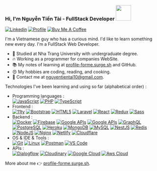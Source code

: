 ###  Hi, I'm Nguyễn Tiến Tài - FullStack Developer <a href="https://profile-forme.surge.sh" target="_blank"><img src="https://res.cloudinary.com/ecommerce2021/image/upload/v1659065987/avatar/logo_begsn1.png" width="50"></a>
[![Linkedin](https://img.shields.io/badge/-LinkedIn-blue?style=flat&logo=Linkedin&logoColor=white&link=https://www.linkedin.com/in/dinhanhthi/)](https://www.linkedin.com/in/tai-nguyen-tien-787545213/)
[![Profile](https://img.shields.io/badge/-My%20Notes-009e22?style=flat&logo=data:image/png;base64,iVBORw0KGgoAAAANSUhEUgAAAA4AAAARCAQAAABHwVUUAAAAxklEQVQYlYWROw6BQRSFp1LRW4BaqUCswAJsQYJoJDQsAI0VSIgIpUKjIgqxAIlGoSXexPNz+ecvMDi3uvnmzD0zVymFkwI9ui/Vo4JH4SDEhE9diSkCZMkzZ0Wblq6pwBspJdcGWUgzJEqDOk3S1DTES5IyGwbi37FmL0eqNnQToc+RMQkZkCVHnI4NXYQZcZZmz/ZZOy429JGhJIHepQP5ZeKn/jr1zJMZWmkPZmi9c/ktUNCAtNP625kZ/tqKeuQtmvd5B5bhnUU8EVlfAAAAAElFTkSuQmCC&link=https://profile-forme.surge.sh)](https://profile-forme.surge.sh)
[![Buy Me A Coffee](https://img.shields.io/badge/-Buy%20Me%20A%20Coffee-db4c4c?style=flat&logo=buy-me-a-coffee&logoColor=ffffff&link=https://ko-fi.com/tientainguyen)](https://ko-fi.com/tientainguyen)

I'm a Vietnamese guy who has a curious mind. I'd like to learn something new every day. I'm a FullStack Web Developer.

- 🌱 Studied at Nha Trang University with undergraduate degree.
- 🔥 Working as a programmer for companies WebSite.
- 📚 My notes of learning at [profile-forme.surge.sh](https://profile-forme.surge.sh) and GitHub.
- 😍 My hobbies are coding, reading, and cooking.
- 💌 Contact me at [nguyentientai10@gmail.com](mailto:nguyentientai10@gmail.com).

Technologies I've been learning and using so far (alphabetical order) :

- Programming languages : <br />
    [![JavaScript](https://img.shields.io/badge/-JavaScript-eee?style=flat-square&logo=javascript&logoColor=DD9C25)](https://profile-forme.surge.sh)
    <!-- [![R Lang](https://img.shields.io/badge/-R%20Lang-eee?style=flat-square&logo=r&logoColor=276dc3)](https://profile-forme.surge.sh) -->
    <!-- [![Ruby](http://img.shields.io/badge/-Ruby-eee?style=flat-square&logo=ruby&logoColor=CC342D)](https://profile-forme.surge.sh) -->
    [![PHP](http://img.shields.io/badge/-PHP-eee?style=flat-square&logo=php&logoColor=4951aa)](https://profile-forme.surge.sh)
    [![TypeScript](http://img.shields.io/badge/-TypeScript-eee?style=flat-square&logo=typescript&logoColor=3178C6)](https://profile-forme.surge.sh)
- Frontend : <br />
    [![11ty](http://img.shields.io/badge/-11ty-eee?style=flat-square&logo=eleventy&logoColor=000)](https://profile-forme.surge.sh)
    [![Bootstrap](http://img.shields.io/badge/-Bootstrap-eee?style=flat-square&logo=bootstrap&logoColor=563D7C)](https://profile-forme.surge.sh)
    [![HTML5](http://img.shields.io/badge/-HTML5-eee?style=flat-square&logo=html5&logoColor=E34F26)](https://profile-forme.surge.sh)
    [![Laravel](https://img.shields.io/badge/-Laravel-eee?style=flat-square&logo=laravel&logoColor=fb503b)](https://profile-forme.surge.sh)
    [![React](https://img.shields.io/badge/-React-eee?style=flat-square&logo=react&logoColor=0088cc)](https://profile-forme.surge.sh)
    [![Redux](https://img.shields.io/badge/-Redux-eee?style=flat-square&logo=redux&logoColor=9932CC)](https://profile-forme.surge.sh)
    [![Sass](https://img.shields.io/badge/-SASS-eee?style=flat-square&logo=sass&logoColor=CC6699)](https://profile-forme.surge.sh)
- Backend : <br />
    [![Docker](https://img.shields.io/badge/-Docker-eee?style=flat-square&logo=docker&logoColor=2496ed)](https://profile-forme.surge.sh)
    [![Firebase](https://img.shields.io/badge/-Firebase-EEE?style=flat-square&logo=firebase&logoColor=FFCA28)](https://profile-forme.surge.sh)
    [![Google APIs](http://img.shields.io/badge/-Google%20APIs-eee?style=flat-square&logo=google&logoColor=4285F4)](https://profile-forme.surge.sh)
    [![Google APIs](http://img.shields.io/badge/-Facebook%20APIs-eee?style=flat-square&logo=facebook&logoColor=4285F4)](https://profile-forme.surge.sh)
    [![GraphQL](https://img.shields.io/badge/-GraphQL-eee?style=flat-square&logo=graphql&logoColor=E10098)](https://profile-forme.surge.sh)
    [![PostgreSQL](https://img.shields.io/badge/-PostgreSQL-eee?style=flat-square&logo=postgresql&logoColor=0273B7)](https://profile-forme.surge.sh)
    [![Heroku](https://img.shields.io/badge/-Heroku-eee?style=flat-square&logo=heroku&logoColor=430098)](https://profile-forme.surge.sh)
    [![MongoDB](https://img.shields.io/badge/-MongoDB-eee?style=flat-square&logo=mongodb&logoColor=47A248)](https://profile-forme.surge.sh)
    [![MySQL](http://img.shields.io/badge/-MySQL-eee?style=flat-square&logo=mysql&logoColor=4479A1)](https://profile-forme.surge.sh)
    [![NestJS](https://img.shields.io/badge/-NestJS-eee?style=flat-square&logo=nestjs&logoColor=E0234E)](https://profile-forme.surge.sh)
    [![Redis](https://img.shields.io/badge/-Redis-eee?style=flat-square&logo=redis&logoColor=E0234E)](https://profile-forme.surge.sh)
    [![NodeJS](http://img.shields.io/badge/-NodeJS-eee?style=flat-square&logo=data:image/png;base64,iVBORw0KGgoAAAANSUhEUgAAAA4AAAAOCAMAAAAolt3jAAAAgVBMVEUzmTMzkTM0mDQslSwtlS00mzQAAAA7nTsymDIzmDMwmDAymTIzmDMzmTMzmDMzmDMzlzM0mTQzmTMzmTMzmTMzmTMzmTM0mjQ1nDUxlzEymDIzmTMzmTMzmTMzmTMzmTMwlzAzmTMzmTMzmTMzmTMzmTMzmTM0mTQzmTMzmTP///8ybrFJAAAAKXRSTlMAAAAAAAAAAAAAAA9RxlIRBjSR6/7vmzkIAyd21Nt8JwMauPwrKvlQxcV6L9IAAABUSURBVAjXY2RgZGTkYGQEUl8ZwUx2EAUSZfz0jVESSPEygMAXkIgiIyMbAwT8+v+fUeU/jAfkMzKqMjLDuX//k8ZFMwrNIjRnoDkS7AUZxqcQLwAA4+0cex8ENfMAAAAASUVORK5CYII=)](https://profile-forme.surge.sh)
    [![Nginx](https://img.shields.io/badge/-Nginx-eee?style=flat-square&logo=nginx&logoColor=47A248)](https://profile-forme.surge.sh)
    [![Netlify](https://img.shields.io/badge/-Netlify-eee?style=flat-square&logo=netlify&logoColor=9ef9e0)](https://profile-forme.surge.sh)
    [![Cloudflare](https://img.shields.io/badge/-Cloudflare-eee?style=flat-square&logo=cloudflare&logoColor=E34F26)](https://profile-forme.surge.sh)
- OS & IDE & Tools : <br />
    [![Git](http://img.shields.io/badge/-Git-eee?style=flat-square&logo=git&logoColor=F05032)](https://profile-forme.surge.sh)
    [![Linux](http://img.shields.io/badge/-Linux-eee?style=flat-square&logo=linux&logoColor=D67A10)](https://profile-forme.surge.sh)
    [![Postman](http://img.shields.io/badge/-Postman-eee?style=flat-square&logo=postman&logoColor=FF6C37)](https://profile-forme.surge.sh)
    [![VS Code](http://img.shields.io/badge/-VS%20Code-eee?style=flat-square&logo=visual-studio-code&logoColor=007ACC)](https://profile-forme.surge.sh)
- APIs : <br />
    [![Dialogflow](http://img.shields.io/badge/-Dialogflow-eee?style=flat-square&logo=dialogflow&logoColor=FF9800)](https://profile-forme.surge.sh)
    [![Cloudinary](http://img.shields.io/badge/-Cloudinary-eee?style=flat-square&logo=google-cloud&logoColor=4285F4)](https://profile-forme.surge.sh)
    [![Google Cloud](https://img.shields.io/badge/-Google%20Cloud-eee?style=flat-square&logo=google-cloud&logoColor=4285F4)](https://profile-forme.surge.sh/)
    [![Aws Cloud](https://img.shields.io/badge/-Aws%20Cloud-eee?style=flat-square&logo=google-cloud&logoColor=FF6C37)](https://profile-forme.surge.sh/)


More about me 👉 [profile-forme.surge.sh](https://profile-forme.surge.sh/).
